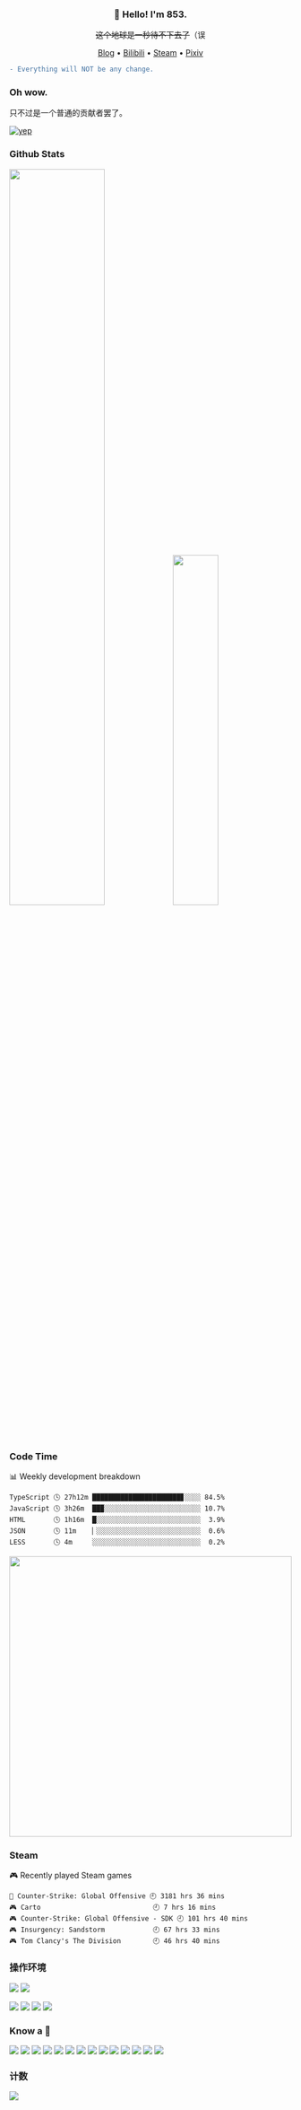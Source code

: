 <h3 align="center">👋 Hello! <span title="I'm not Sonic! I just love Sonic, you know?">I'm 853.</span></h3>
<p align="center"><del>这个地球是一秒待不下去了</del>（误</p>
<p align="center">
  <a target="_blank" href="https://blog.853lab.com/">Blog</a> •
  <a target="_blank" href="https://space.bilibili.com/1968333/">Bilibili</a> •
  <a target="_blank" href="https://steamcommunity.com/id/sonic853">Steam</a> •
  <a target="_blank" href="https://www.pixiv.net/users/6346985">Pixiv</a>
</p>

```diff
- Everything will NOT be any change.
```

### Oh wow.

只不过是一个普通的贡献者罢了。
<!--
A bad coder. And a bad life.
-->
[![yep](https://user-images.githubusercontent.com/8389962/90727124-59d1ad80-e2f5-11ea-8c9b-a1b7ed6f08e1.png)](https://csgo-stats.com/player/76561198129129355)

### Github Stats

<a href="https://github.com/Sonic853"><img src="https://github-readme-stats.vercel.app/api?username=Sonic853&show_icons=true&count_private=true&hide_title=true&title_color=fff&icon_color=79ff97&text_color=9f9f9f&bg_color=151515" style="width: 58%; max-width: 58%; min-width: 58%;"><img src="https://github-readme-stats.vercel.app/api/top-langs/?username=Sonic853&count_private=true&layout=compact&title_color=fff&icon_color=79ff97&text_color=9f9f9f&bg_color=151515" style="width: 40%; max-width: 40%; min-width: 40%;"></a>

### Code Time
<!-- waka-box start -->
📊 Weekly development breakdown
```text
TypeScript 🕓 27h12m ██████████████████████▊░░░░ 84.5%
JavaScript 🕓 3h26m  ██▉░░░░░░░░░░░░░░░░░░░░░░░░ 10.7%
HTML       🕓 1h16m  █░░░░░░░░░░░░░░░░░░░░░░░░░░  3.9%
JSON       🕓 11m    ▏░░░░░░░░░░░░░░░░░░░░░░░░░░  0.6%
LESS       🕓 4m     ░░░░░░░░░░░░░░░░░░░░░░░░░░░  0.2%
```
<!-- Powered by https://github.com/YouEclipse/waka-box-go . -->
<!-- waka-box end -->
<img src="https://wakatime.com/share/@Sonic853/32361553-aaf3-4d9e-9f42-424d564eb04c.svg" width="100%" height="500" />

### Steam
<!-- steam-box start -->
🎮 Recently played Steam games
```text
🔫 Counter-Strike: Global Offensive 🕘 3181 hrs 36 mins
🎮 Carto                            🕘 7 hrs 16 mins
🎮 Counter-Strike: Global Offensive - SDK 🕘 101 hrs 40 mins
🎮 Insurgency: Sandstorm            🕘 67 hrs 33 mins
🎮 Tom Clancy's The Division        🕘 46 hrs 40 mins
```
<!-- Powered by https://github.com/YouEclipse/steam-box . -->
<!-- steam-box end -->

### 操作环境
[![](https://img.shields.io/badge/Windows-10-33aadd?style=flat-square&logo=windows&logoColor=6cf)](https://www.microsoft.com/windows/get-windows-10)
[![](https://img.shields.io/badge/IDE-Visual%20Studio%20Code-33aadd?style=flat-square&logo=visual-studio-code&logoColor=6cf)](https://code.visualstudio.com/)

[![](https://img.shields.io/badge/MiMax-2-black?style=flat-square&logo=android&logoColor=golden)](https://www.mi.com/)
[![](https://img.shields.io/badge/iPhone-SE-lightgrey?style=flat-square&logo=apple&logoColor=golden)](https://www.apple.com/)
[![](https://img.shields.io/badge/LineageOS-16.0-167c80?style=flat-square&logo=lineageos&logoColor=white)](https://lineageos.org)
[![](https://img.shields.io/badge/iOS-14.5-000000?style=flat-square&logo=ios&logoColor=white)](https://www.apple.com/)

### Know a 🔨
[![](https://img.shields.io/badge/Git-444444?style=flat-square&logo=github&logoColor=white)](https://github.com/Sonic853/)
[![](https://img.shields.io/badge/GnuPG-0093DD?style=flat-square&logo=gnupg&logoColor=white)](https://www.gnupg.org/)
[![](https://img.shields.io/badge/HTML5-E34F26?style=flat-square&logo=html5&logoColor=white)](https://html.spec.whatwg.org/)
[![](https://img.shields.io/badge/CSS3-1572B6?style=flat-square&logo=css3&logoColor=white)](https://www.w3.org/Style/CSS/)
[![](https://img.shields.io/badge/ECMAScript-f7e018?style=flat-square&logo=javascript&logoColor=white)](https://www.ecma-international.org/)
[![](https://img.shields.io/badge/TypeScript-3178c6?style=flat-square&logo=typescript&logoColor=white)](https://www.typescriptlang.org/)
[![](https://img.shields.io/badge/Electron-47848F?style=flat-square&logo=electron&logoColor=white)](https://www.electronjs.org/)
[![](https://img.shields.io/badge/Node.js-43853d?style=flat-square&logo=node.js&logoColor=ffffff)](https://nodejs.org/)
[![](https://img.shields.io/badge/NPM-cb3837?style=flat-square&logo=npm&logoColor=white)](https://www.npmjs.com/~sonic853)
[![](https://img.shields.io/badge/PHP7.4-8892bf?style=flat-square&logo=php&logoColor=white)](https://www.php.net/)
[![](https://img.shields.io/badge/MySQL8.0-003545?style=flat-square&logo=mysql&logoColor=white)](https://mariadb.com/)
[![](https://img.shields.io/badge/Python3.9-33aadd?style=flat-square&logo=python&logoColor=white)](https://www.python.org/)
[![](https://img.shields.io/badge/Unity-2021-000000?style=flat-square&logo=unity&logoColor=white)](https://unity.com/)
[![](https://img.shields.io/badge/CSharp-1572B6?style=flat-square&logo=c-sharp&logoColor=white)](https://docs.microsoft.com/zh-cn/dotnet/csharp/)

### 计数

[![](https://count.getloli.com/get/@Sonic853?theme=rule34)](http://count.getloli.com/)
